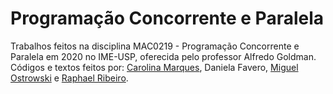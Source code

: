 # Programação Concorrente e Paralela

Trabalhos feitos na disciplina MAC0219 - Programação Concorrente e Paralela em 2020 no IME-USP, oferecida pelo professor Alfredo Goldman.  
Códigos e textos feitos por: [Carolina Marques](github.com/CarolSMarques), Daniela Favero, [Miguel Ostrowski](github.com/migostro) e [Raphael Ribeiro](github.com/raphaelrbr).
